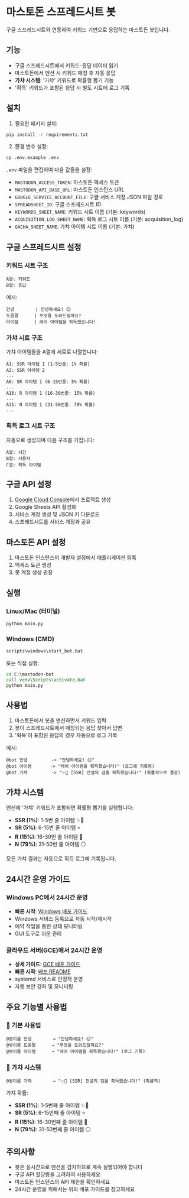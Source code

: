 # 마스토돈 스프레드시트 봇

구글 스프레드시트와 연동하여 키워드 기반으로 응답하는 마스토돈 봇입니다.

## 기능

- 구글 스프레드시트에서 키워드-응답 데이터 읽기
- 마스토돈에서 멘션 시 키워드 매칭 후 자동 응답
- **가챠 시스템**: '가챠' 키워드로 확률형 뽑기 기능
- '획득' 키워드가 포함된 응답 시 별도 시트에 로그 기록

## 설치

1. 필요한 패키지 설치:
```bash
pip install -r requirements.txt
```

2. 환경 변수 설정:
```bash
cp .env.example .env
```

`.env` 파일을 편집하여 다음 값들을 설정:

- `MASTODON_ACCESS_TOKEN`: 마스토돈 액세스 토큰
- `MASTODON_API_BASE_URL`: 마스토돈 인스턴스 URL
- `GOOGLE_SERVICE_ACCOUNT_FILE`: 구글 서비스 계정 JSON 파일 경로
- `SPREADSHEET_ID`: 구글 스프레드시트 ID
- `KEYWORDS_SHEET_NAME`: 키워드 시트 이름 (기본: keywords)
- `ACQUISITION_LOG_SHEET_NAME`: 획득 로그 시트 이름 (기본: acquisition_log)
- `GACHA_SHEET_NAME`: 가챠 아이템 시트 이름 (기본: 가챠)

## 구글 스프레드시트 설정

### 키워드 시트 구조
```
A열: 키워드
B열: 응답
```

예시:
```
안녕        | 안녕하세요! 😊
도움말      | 무엇을 도와드릴까요?
아이템      | 레어 아이템을 획득했습니다!
```

### 가챠 시트 구조
가챠 아이템들을 A열에 세로로 나열합니다:
```
A1: SSR 아이템 1 (1-5번줄: 1% 확률)
A2: SSR 아이템 2
...
A6: SR 아이템 1 (6-15번줄: 5% 확률)
...
A16: R 아이템 1 (16-30번줄: 15% 확률)
...
A31: N 아이템 1 (31-50번줄: 79% 확률)
...
```

### 획득 로그 시트 구조
자동으로 생성되며 다음 구조를 가집니다:
```
A열: 시간
B열: 사용자
C열: 획득 아이템
```

## 구글 API 설정

1. [Google Cloud Console](https://console.cloud.google.com/)에서 프로젝트 생성
2. Google Sheets API 활성화
3. 서비스 계정 생성 및 JSON 키 다운로드
4. 스프레드시트를 서비스 계정과 공유

## 마스토돈 API 설정

1. 마스토돈 인스턴스의 개발자 설정에서 애플리케이션 등록
2. 액세스 토큰 생성
3. 봇 계정 생성 권장

## 실행

### Linux/Mac (터미널)
```bash
python main.py
```

### Windows (CMD)
```cmd
scripts\windows\start_bot.bat
```

또는 직접 실행:
```cmd
cd C:\mastodon-bot
call venv\Scripts\activate.bat
python main.py
```

## 사용법

1. 마스토돈에서 봇을 멘션하면서 키워드 입력
2. 봇이 스프레드시트에서 매칭되는 응답 찾아서 답변
3. '획득'이 포함된 응답의 경우 자동으로 로그 기록

예시:
```
@bot 안녕         -> "안녕하세요! 😊"
@bot 아이템       -> "레어 아이템을 획득했습니다!" (로그에 기록됨)
@bot 가챠         -> "✨🌟 [SSR] 전설의 검을 획득했습니다!" (확률적으로 결정)
```

## 가챠 시스템

멘션에 '가챠' 키워드가 포함되면 확률형 뽑기를 실행합니다:

- **SSR (1%)**: 1-5번 줄 아이템 ✨🌟
- **SR (5%)**: 6-15번 줄 아이템 ⭐  
- **R (15%)**: 16-30번 줄 아이템 💫
- **N (79%)**: 31-50번 줄 아이템 ⚪

모든 가챠 결과는 자동으로 획득 로그에 기록됩니다.

## 24시간 운영 가이드

### Windows PC에서 24시간 운영
- **빠른 시작**: [Windows 배포 가이드](./WINDOWS_DEPLOYMENT_GUIDE.md)
- Windows 서비스 등록으로 자동 시작/재시작
- 예약 작업을 통한 상태 모니터링
- GUI 도구로 쉬운 관리

### 클라우드 서버(GCE)에서 24시간 운영  
- **상세 가이드**: [GCE 배포 가이드](./GCE_DEPLOYMENT_GUIDE.md)
- **빠른 시작**: [배포 README](./DEPLOYMENT_README.md) 
- systemd 서비스로 안정적 운영
- 자동 보안 강화 및 모니터링

## 주요 기능별 사용법

### 🎯 기본 사용법
```
@봇이름 안녕        → "안녕하세요! 😊"
@봇이름 도움말      → "무엇을 도와드릴까요?"
@봇이름 아이템      → "레어 아이템을 획득했습니다!" (로그 기록)
```

### 🎲 가챠 시스템
```
@봇이름 가챠        → "✨🌟 [SSR] 전설의 검을 획득했습니다!" (확률적)
```

가챠 확률:
- **SSR (1%)**: 1-5번째 줄 아이템 ✨🌟
- **SR (5%)**: 6-15번째 줄 아이템 ⭐
- **R (15%)**: 16-30번째 줄 아이템 💫  
- **N (79%)**: 31-50번째 줄 아이템 ⚪

## 주의사항

- 봇은 실시간으로 멘션을 감지하므로 계속 실행되어야 합니다
- 구글 API 할당량을 고려하여 사용하세요
- 마스토돈 인스턴스의 API 제한을 확인하세요
- 24시간 운영을 위해서는 위의 배포 가이드를 참고하세요